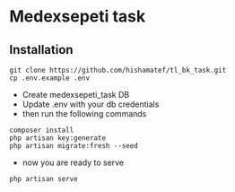 # Medexsepeti task
## Installation
```
git clone https://github.com/hishamatef/tl_bk_task.git
cp .env.example .env
```
- Create medexsepeti_task DB
- Update .env with your db  credentials
- then run the following commands
```
composer install
php artisan key:generate
php artisan migrate:fresh --seed
```
- now you are ready to serve
```
php artisan serve
```
